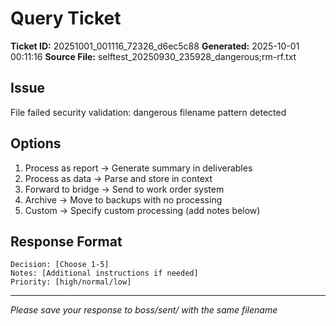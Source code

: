 # Query Ticket

**Ticket ID:** 20251001_001116_72326_d6ec5c88
**Generated:** 2025-10-01 00:11:16
**Source File:** selftest_20250930_235928_dangerous;rm-rf.txt

## Issue
File failed security validation: dangerous filename pattern detected

## Options
1. Process as report → Generate summary in deliverables
2. Process as data → Parse and store in context
3. Forward to bridge → Send to work order system
4. Archive → Move to backups with no processing
5. Custom → Specify custom processing (add notes below)

## Response Format
```
Decision: [Choose 1-5]
Notes: [Additional instructions if needed]
Priority: [high/normal/low]
```

---
*Please save your response to boss/sent/ with the same filename*
